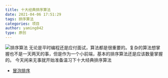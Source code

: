 ```yaml
---
title: 十大经典排序算法
date: 2021-04-06 17:51:29
tags: 排序算法
categories: 项目
author: yaming042
type: 原创
---
```

![排序算法](sort.gif)
无论是平时编程还是应付面试，算法都是很重要的。复杂的算法想掌握也不是一天两天的事，但是作为一个小前端，基本的排序算法还是应该数量掌握的。
今天闲来无事就开始准备温习下十大经典排序算法
- [冒泡排序](/20210406/冒泡排序/)